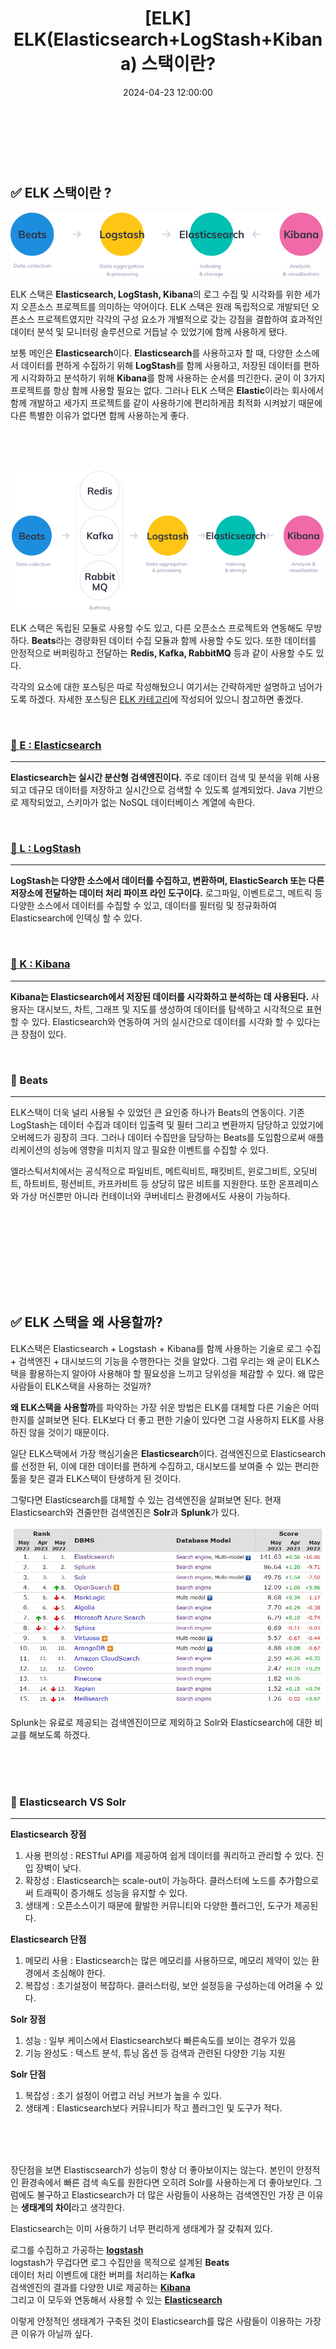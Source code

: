 ﻿---
permalink: /2024-04-22-ELK(Elasticsearch+LogStash+Kibana) 스택이란/
published: true
title: "[ELK] ELK(Elasticsearch+LogStash+Kibana) 스택이란? "
date: 2024-04-23 12:00:00
toc: true
toc_sticky: true
toc_label: "ELK(Elasticsearch+LogStash+Kibana) 스택이란"
categories:
- ELK
tags:
- ELK
- ElasticSearch
- LogStash
- Kibana
- Solr
---

<br><br><br>

## ✅ ELK 스택이란 ?

<p align="center">
<img src="https://github.com/idkim97/idkim97.github.io/blob/master/img/elk1.jpg?raw=true">
</p>


ELK 스택은 **Elasticsearch, LogStash, Kibana**의 로그 수집 및 시각화를 위한 세가지 오픈소스 프로젝트를 의미하는 약어이다. ELK 스택은 원래 독립적으로 개발되던 오픈소스 프로젝트였지만 각각의 구성 요소가 개별적으로 갖는 강점을 결합하여 효과적인 데이터 분석 및 모니터링 솔루션으로 거듭날 수 있었기에 함께 사용하게 됐다.


보통 메인은 **Elasticsearch**이다. **Elasticsearch**를 사용하고자 할 때, 다양한 소스에서 데이터를 편하게 수집하기 위해 **LogStash**를 함께 사용하고, 저장된 데이터를 편하게 시각화하고 분석하기 위해 **Kibana**를 함께 사용하는 순서를 띄긴한다. 굳이 이 3가지 프로젝트를 항상 함께 사용할 필요는 없다. 그러나 ELK 스택은 **Elastic**이라는 회사에서 함께 개발하고 세가지 프로젝트를 같이 사용하기에 편리하게끔 최적화 시켜놨기 때문에 다른 특별한 이유가 없다면 함께 사용하는게 좋다.

<br><br><br>

<p align="center">
<img src="https://github.com/idkim97/idkim97.github.io/blob/master/img/elk2.jpg?raw=true">
</p>

ELK 스택은 독립된 모듈로 사용할 수도 있고, 다른 오픈소스 프로젝트와 연동해도 무방하다. **Beats**라는 경량화된 데이터 수집 모듈과 함께 사용할 수도 있다. 또한 데이터를 안정적으로 버퍼링하고 전달하는 **Redis, Kafka, RabbitMQ** 등과 같이 사용할 수도 있다.

각각의 요소에 대한 포스팅은 따로 작성해뒀으니 여기서는 간략하게만 설명하고 넘어가도록 하겠다. 자세한 포스팅은 [ELK 카테고리](https://idkim97.github.io/categories/#elk)에 작성되어 있으니 참고하면 좋겠다.

<br>

### [📌 E : Elasticsearch](https://idkim97.github.io/2024-04-18-ElasticSearch%28%EC%97%98%EB%9D%BC%EC%8A%A4%ED%8B%B1%EC%84%9C%EC%B9%98%29%EB%9E%80/)
<hr>

**Elasticsearch는 실시간 분산형 검색엔진이다.** 주로 데이터 검색 및 분석을 위해 사용되고 데규모 데이터를 저장하고 실시간으로 검색할 수 있도록 설계되었다. Java 기반으로 제작되었고, 스키마가 없는 NoSQL 데이터베이스 계열에 속한다.


<br>

### [📌 L : LogStash](https://idkim97.github.io/2024-04-17-LogStash%28%EB%A1%9C%EA%B7%B8%EC%8A%A4%ED%83%9C%EC%8B%9C%29%EB%9E%80/)
<hr>

**LogStash는 다양한 소스에서 데이터를 수집하고, 변환하며, ElasticSearch 또는 다른 저장소에 전달하는 데이터 처리 파이프 라인 도구이다.** 로그파일, 이벤트로그, 메트릭 등 다양한 소스에서 데이터를 수집할 수 있고, 데이터를 필터링 및 정규화하여 Elasticsearch에 인덱싱 할 수 있다.


<br>

### [📌 K : Kibana](https://idkim97.github.io/2024-04-19-Kibana%28%ED%82%A4%EB%B0%94%EB%82%98%29%EB%9E%80/)
<hr>

**Kibana는 Elasticsearch에서 저장된 데이터를 시각화하고 분석하는 데 사용된다.** 사용자는 대시보드, 차트, 그래프 및 지도를 생성하여 데이터를 탐색하고 시각적으로 표현할 수 있다. Elasticsearch와 연동하여 거의 실시간으로 데이터를 시각화 할 수 있다는 큰 장점이 있다.

<br>

### 📌 Beats
<hr>
ELK스택이 더욱 널리 사용될 수 있었던 큰 요인중 하나가 Beats의 연동이다. 기존 LogStash는 데이터 수집과 데이터 입출력 및 필터 그리고 변환까지 담당하고 있었기에 오버헤드가 굉장히 크다. 그러나 데이터 수집만을 담당하는 Beats를 도입함으로써 애플리케이션의 성능에 영향을 미치지 않고 필요한 이벤트를 수집할 수 있다.

엘라스틱서치에서는 공식적으로 파일비트, 메트릭비트, 패킷비트, 윈로그비트, 오딧비트, 하트비트, 펑션비트, 카프카비트 등 상당히 많은 비트를 지원한다. 또한 온프레미스와 가상 머신뿐만 아니라 컨테이너와 쿠버네티스 환경에서도 사용이 가능하다.

<br>



<br><br><br><br><Br><br>

## ✅ ELK 스택을 왜 사용할까?

ELK스택은 Elasticsearch + Logstash + Kibana를 함께 사용하는 기술로 로그 수집 + 검색엔진 + 대시보드의 기능을 수행한다는 것을 알았다. 그럼 우리는 왜 굳이 ELK스택을 활용하는지 알아야 사용해야 할 필요성을 느끼고 당위성을 체감할 수 있다. 왜 많은 사람들이 ELK스택을 사용하는 것일까?

**왜 ELK스택을 사용할까**를 파악하는 가장 쉬운 방법은 ELK를 대체할 다른 기술은 어떠한지를 살펴보면 된다. ELK보다 더 좋고 편한 기술이 있다면 그걸 사용하지 ELK를 사용하진 않을 것이기 때문이다.

일단 ELK스택에서 가장 핵심기술은 **Elasticsearch**이다. 검색엔진으로 Elasticsearch를 선정한 뒤, 이에 대한 데이터를 편하게 수집하고, 대시보드를 보여줄 수 있는 편리한 툴을 찾은 결과 ELK스택이 탄생하게 된 것이다.


그렇다면 Elasticsearch를 대체할 수 있는 검색엔진을 살펴보면 된다. 현재 Elasticsearch와 견줄만한 검색엔진은 **Solr**과 **Splunk**가 있다.

<p align="center">
<img src="https://github.com/idkim97/idkim97.github.io/blob/master/img/elk3.jpg?raw=true">
</p>

Splunk는 유료로 제공되는 검색엔진이므로 제외하고 Solr와 Elasticsearch에 대한 비교를 해보도록 하겠다. 

<br><br><br>

### 📌 Elasticsearch VS Solr
<hr>

 **Elasticsearch 장점**
 
 1. 사용 편의성 : RESTful API를 제공하여 쉽게 데이터를 쿼리하고 관리할 수 있다. 진입 장벽이 낮다.
 2. 확장성 : Elasticsearch는 scale-out이 가능하다. 클러스터에 노드를 추가함으로써 트래픽이 증가해도 성능을 유지할 수 있다.
 3. 생태계 : 오픈소스이기 때문에 활발한 커뮤니티와 다양한 플러그인, 도구가 제공된다.


**Elasticsearch 단점**
1. 메모리 사용 : Elasticsearch는 많은 메모리를 사용하므로, 메모리 제약이 있는 환경에서 조심해야 한다.
2. 복잡성 : 초기설정이 복잡하다. 클러스터링, 보안 설정등을 구성하는데 어려울 수 있다.



**Solr 장점**
1. 성능 : 일부 케이스에서 Elasticsearch보다 빠른속도를 보이는 경우가 있음
2. 기능 완성도 : 텍스트 분석, 튜닝 옵션 등 검색과 관련된 다양한 기능 지원

**Solr 단점**
1. 복잡성 : 초기 설정이 어렵고 러닝 커브가 높을 수 있다.
2. 생태계 : Elasticsearch보다 커뮤니티가 작고 플러그인 및 도구가 적다.


<br><br><br>

장단점을 보면 Elastiscsearch가 성능이 항상 더 좋아보이지는 않는다. 본인이 안정적인 환경속에서 빠른 검색 속도를 원한다면 오히려 Solr를 사용하는게 더 좋아보인다. 그럼에도 불구하고 Elasticsearch가 더 많은 사람들이 사용하는 검색엔진인 가장 큰 이유는 **생태계의 차이**라고 생각한다.

Elasticsearch는 이미 사용하기 너무 편리하게 생태계가 잘 갖춰져 있다. 

로그를 수집하고 가공하는 **[logstash](https://idkim97.github.io/2024-04-17-LogStash%28%EB%A1%9C%EA%B7%B8%EC%8A%A4%ED%83%9C%EC%8B%9C%29%EB%9E%80/)**  
logstash가 무겁다면 로그 수집만을 목적으로 설계된 **Beats**  
데이터 처리 이벤트에 대한 버퍼를 처리하는 **Kafka**  
검색엔진의 결과를 다양한 UI로 제공하는 **[Kibana](https://idkim97.github.io/2024-04-19-Kibana%28%ED%82%A4%EB%B0%94%EB%82%98%29%EB%9E%80/)**  
그리고 이 모두와 연동해서 사용할 수 있는 **[Elasticsearch](https://idkim97.github.io/2024-04-18-ElasticSearch%28%EC%97%98%EB%9D%BC%EC%8A%A4%ED%8B%B1%EC%84%9C%EC%B9%98%29%EB%9E%80/)**  

이렇게 안정적인 생태계가 구축된 것이 Elasticsearch를 많은 사람들이 이용하는 가장 큰 이유가 아닐까 싶다.




